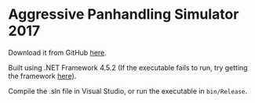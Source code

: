 Aggressive Panhandling Simulator 2017
=====================================

Download it from GitHub [here](https://github.com/wbv/AggressivePanhandlingSimulator2017/raw/master/aps2017/bin/Release/AggressivePanhandlingSimulator2017.exe).

Built using .NET Framework 4.5.2 (If the executable fails to run, try getting the framework [here](https://www.microsoft.com/en-eg/download/details.aspx?id=42642)).

Compile the .sln file in Visual Studio, or run the executable in `bin/Release`.
